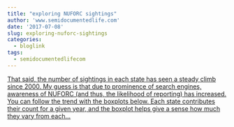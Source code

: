 ```yaml
---
title: "exploring NUFORC sightings"
author: 'www.semidocumentedlife.com'
date: '2017-07-08'
slug: exploring-nuforc-sightings
categories:
  - bloglink
tags:
  - semidocumentedlifecom
---
```


[That said, the number of sightings in each state has seen a steady climb since 2000. My guess is that due to prominence of search engines, awareness of NUFORC (and thus, the likelihood of reporting) has increased. You can follow the trend with the boxplots below. Each state contributes their count for a given year, and the boxplot helps give a sense how much they vary from each...<click to read more>](https://www.semidocumentedlife.com/post/exploring-nuforc-sightings/)

